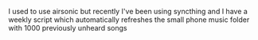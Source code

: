 I used to use airsonic but recently I've been using syncthing and I have a weekly script which automatically refreshes the small phone music folder with 1000 previously unheard songs
